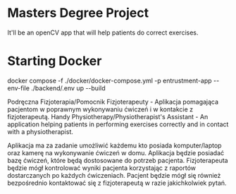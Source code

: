 # Masters Degree Project
 
It'll be an openCV app that will help patients do correct exercises.

 # Starting Docker
docker compose -f ./docker/docker-compose.yml -p entrustment-app --env-file ./backend/.env up --build

Podręczna Fizjoterapia/Pomocnik Fizjoterapeuty - Aplikacja pomagająca pacjentom w poprawnym wykonywaniu ćwiczeń i w kontakcie z fizjoterapeutą.
Handy Physiotherapy/Physiotherapist's Assistant - An application helping patients in performing exercises correctly and in contact with a physiotherapist.

Aplikacja ma za zadanie umożliwić każdemu kto posiada komputer/laptop oraz kamerę na wykonywanie ćwiczeń w domu. Aplikacja będzie posiadać bazę ćwiczeń, które będą dostosowane do potrzeb pacjenta. Fizjoterapeuta będzie mógł kontrolować wyniki pacjenta korzystając z raportów dostarczanych po każdych ćwiczeniach. Pacjent będzie mógł się również bezpośrednio kontaktować się z fizjoterapeutą w razie jakichkolwiek pytań.